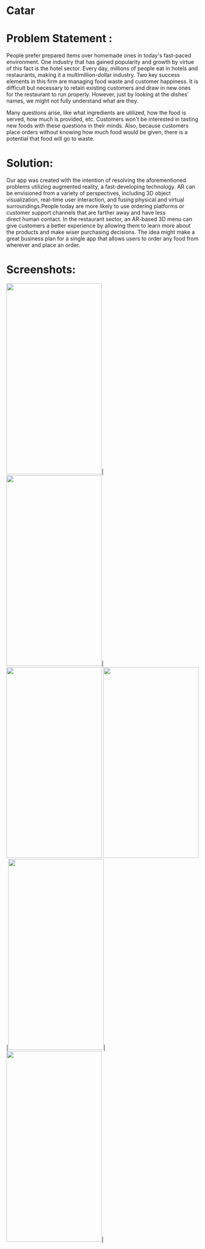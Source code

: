 # Catar

# Problem Statement : 

People prefer prepared items over homemade ones in today's fast-paced environment. One industry that has gained popularity and growth by virtue of this fact is the hotel sector. Every day, millions of people eat in hotels and restaurants, making it a multimillion-dollar industry. Two key success elements in this firm are managing food waste and customer happiness. It is difficult but necessary to retain existing customers and draw in new ones for the restaurant to run properly. However, just by looking at the dishes' names, we might not fully understand what are they.

Many questions arise, like what ingredients are utilized, how the food is served, how much is provided, etc. Customers won't be interested in tasting new foods with these questions in their minds. Also, because customers place orders without knowing how much food would be given, there is a potential that food will go to waste.

# Solution:
Our app was created with the intention of resolving the aforementioned problems utilizing augmented reality, a fast-developing technology. AR can be envisioned from a variety of perspectives, including 3D object visualization, real-time user interaction, and fusing physical and virtual surroundings.People today are more likely to use ordering platforms or customer support channels that are farther away and have less direct human contact. In the restaurant sector, an AR-based 3D menu can give customers a better experience by allowing them to learn more about the products and make wiser purchasing decisions. The idea might make a great  business plan for a single app that allows users to order any food from wherever and place an order.

# Screenshots:

<img src="https://user-images.githubusercontent.com/75004278/231238147-b6e43b06-6a1b-485e-88e8-b846bf9e07e9.jpg" width="250" height="500">|<img src="https://user-images.githubusercontent.com/75004278/231238113-fccc956b-8140-4d74-937a-7cb6bf24daf1.jpg" width="250" height="500">|<img src="https://user-images.githubusercontent.com/75004278/231238118-d8bf4e1a-91aa-4f82-9bdb-2987166d78ed.jpg" width="250" height="500">
<img src="https://user-images.githubusercontent.com/75004278/231238123-d02d19eb-1831-4979-9c44-cbc6851917b9.jpg" width="250" height="500">|<img src="https://user-images.githubusercontent.com/75004278/231238134-d901394b-0226-401c-b996-4bfec76fad96.jpg" width="250" height="500">|
<img src="https://user-images.githubusercontent.com/75004278/231238143-a9d0be93-c687-4cf3-b120-0d55ce0905a6.jpg" width="250" height="500">|
